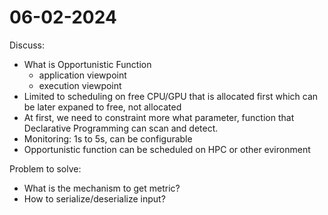# 06-02-2024

Discuss:

- What is Opportunistic Function
  - application viewpoint
  - execution viewpoint
- Limited to scheduling on free CPU/GPU that is allocated first which can be later expaned to free, not allocated
- At first, we need to constraint more what parameter, function that Declarative Programming can scan and detect.
- Monitoring: 1s to 5s, can be configurable
- Opportunistic function can be scheduled on HPC or other evironment

Problem to solve:

- What is the mechanism to get metric?
- How to serialize/deserialize input?
